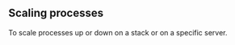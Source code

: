 <!-- post: -->


## Scaling processes

To scale processes up or down on a stack or on a specific server.

